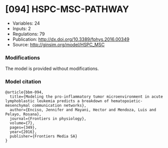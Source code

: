# \[094\] HSPC-MSC-PATHWAY

 - Variables: 24
 - Inputs: 2
 - Regulations: 79
 - Publication: http://dx.doi.org/10.3389/fphys.2016.00349
 - Source: http://ginsim.org/model/HSPC_MSC


### Modifications

The model is provided without modifications.

### Model citation

```
@article{bbm-094,
  title={Modeling the pro-inflammatory tumor microenvironment in acute lymphoblastic leukemia predicts a breakdown of hematopoietic-mesenchymal communication networks},
  author={Enciso, Jennifer and Mayani, Hector and Mendoza, Luis and Pelayo, Rosana},
  journal={Frontiers in physiology},
  volume={7},
  pages={349},
  year={2016},
  publisher={Frontiers Media SA}
}

```

